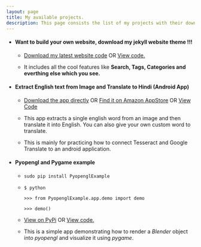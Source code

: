 ```yaml
---
layout: page
title: My available projects.
description: This page consists the list of my projects with their download links.
---
```

- #### Want to build your own website, download my jekyll website theme !!!
	- <a class="btn btn-success" id="margin_yes" href="https://github.com/tyagi-iiitv/Website-public-sample/archive/master.zip">Download my latest website code</a> OR <a class="btn btn-info" id="margin_yes" href="https://github.com/tyagi-iiitv/Website-public-sample">View code.</a>

	- It includes all the cool features like **Search, Tags, Categories and everthing else which you see.**

- #### Extract English text from Image and Translate to Hindi (Android App)
	- <a class="btn btn-success" id="margin_yes" href="https://github.com/tyagi-iiitv/ImageTextTranslator/raw/master/app-release.apk">Download the app directly</a> OR  <a class="btn btn-warning" id="margin_yes" href="https://www.amazon.com/dp/B06W58XR7Q/ref=sr_1_1?s=mobile-apps&ie=UTF8&qid=1487492338&sr=1-1&keywords=image+text+translator+%28English+to+Hindi%29">Find it on Amazon AppStore</a> OR <a class="btn btn-info" id="margin_yes" href="https://github.com/tyagi-iiitv/ImageTextTranslator">View Code</a>
	
	- This app extracts a single english word from an image and then translate it into English. You can also give your own custom word to translate.
	 
	- This is mainly for practicing how to connect Tesseract and Google Translate to an android application.
	
- #### Pyopengl and Pygame example
	- `sudo pip install PyopenglExample`
	
	- `$ python`
	
		`>>> from PyopenglExample.app.demo import demo`
		
		`>>> demo()`	
	 
	- <a class="btn btn-success" id="margin_yes" href="http://pypi.python.org/pypi/PyopenglExample">View on PyPi</a> OR <a class="btn btn-info" id="margin_yes" href="https://github.com/tyagi-iiitv/PyopenglExample">View code.</a> 

	- This is a simple app demonstrating how to render a *Blender* object into *pyopengl* and visualize it using *pygame*.	